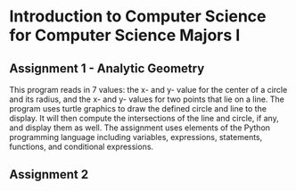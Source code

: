 
# Introduction to Computer Science for Computer Science Majors I

## Assignment 1 - Analytic Geometry

This program reads in 7 values: the x- and y- value for the center of a circle and its radius, and the x- and y- values for two points that lie on a line. The program uses turtle graphics to draw the defined circle and line to the display. It will then compute the intersections of the line and circle, if any, and display them as well. The assignment uses elements of the Python programming language including variables, expressions, statements, functions, and conditional expressions.

## Assignment 2
